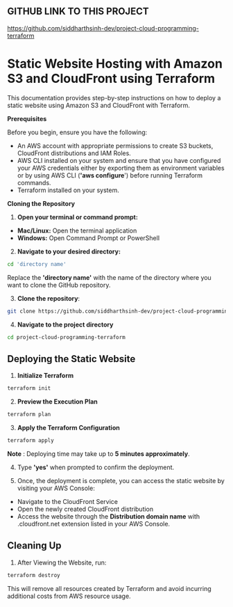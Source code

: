 ## GITHUB LINK TO THIS PROJECT
https://github.com/siddharthsinh-dev/project-cloud-programming-terraform

# Static Website Hosting with Amazon S3 and CloudFront using Terraform
This documentation provides step-by-step instructions on how to deploy a static website using Amazon S3 and CloudFront with Terraform.

**Prerequisites**

Before you begin, ensure you have the following:

* An AWS account with appropriate permissions to create S3 buckets, CloudFront distributions and IAM Roles.
* AWS CLI installed on your system and ensure that you have configured your AWS credentials either by exporting them as environment variables or by using AWS CLI (**'aws configure**') before running Terraform commands.
* Terraform installed on your system.

**Cloning the Repository**

1. **Open your terminal or command prompt:**
* **Mac/Linux:** Open the terminal application
* **Windows:** Open Command Prompt or PowerShell

2. **Navigate to your desired directory:**
```bash
cd 'directory name'
```
Replace the **'directory name'** with the name of the directory where you want to clone the GitHub repository.

3. **Clone the repository**:
```bash
git clone https://github.com/siddharthsinh-dev/project-cloud-programming-terraform.git
```

4. **Navigate to the project directory**
```bash
cd project-cloud-programming-terraform
```

## Deploying the Static Website

1. **Initialize Terraform**
```bash
terraform init
```

2. **Preview the Execution Plan**
```bash
terraform plan
```

3. **Apply the Terraform Configuration**
```bash
terraform apply
```

**Note** : Deploying time may take up to **5 minutes approximately**.

4. Type **'yes'** when prompted to confirm the deployment.

5. Once, the deployment is complete, you can access the static website by visiting your AWS Console:
* Navigate to the CloudFront Service
* Open the newly created CloudFront distribution
* Access the website through the **Distribution domain name** with .cloudfront.net extension listed in your AWS Console.


## Cleaning Up

1. After Viewing the Website, run:
```bash
terraform destroy
```
This will remove all resources created by Terraform and avoid incurring additional costs from AWS resource usage.

